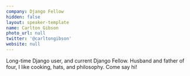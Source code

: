 ```yaml
---
company: Django Fellow
hidden: false
layout: speaker-template
name: Carlton Gibson
photo_url: null
twitter: '@carltongibson'
website: null
---
```


Long-time Django user, and current Django Fellow. Husband and father of four, I like cooking, hats, and philosophy. Come say hi!